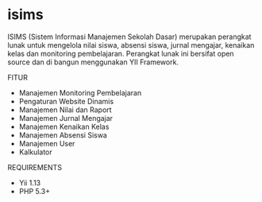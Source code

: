 isims
=====
ISIMS (Sistem Informasi Manajemen Sekolah Dasar) 
merupakan perangkat lunak untuk mengelola
nilai siswa, absensi siswa, jurnal mengajar, 
kenaikan kelas dan monitoring pembelajaran. 
Perangkat lunak ini bersifat open source dan 
di bangun menggunakan YII Framework.

FITUR 
- Manajemen Monitoring Pembelajaran 
- Pengaturan Website Dinamis 
- Manajemen Nilai dan Raport 
- Manajemen Jurnal Mengajar 
- Manajemen Kenaikan Kelas 
- Manajemen Absensi Siswa 
- Manajemen User 
- Kalkulator

REQUIREMENTS
- Yii 1.13
- PHP 5.3+
